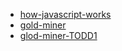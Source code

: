 * [how-javascript-works](https://github.com/Troland/how-javascript-works)
* [gold-miner](https://github.com/xitu/gold-miner/blob/master/front-end.md)
* [glod-miner-TODD1](https://github.com/xitu/gold-miner/tree/master/TODO1)